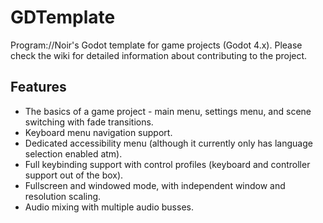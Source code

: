 # GDTemplate
Program://Noir's Godot template for game projects (Godot 4.x). Please check the wiki for detailed information about contributing to the project.

## Features
* The basics of a game project - main menu, settings menu, and scene switching with fade transitions.
* Keyboard menu navigation support.
* Dedicated accessibility menu (although it currently only has language selection enabled atm).
* Full keybinding support with control profiles (keyboard and controller support out of the box).
* Fullscreen and windowed mode, with independent window and resolution scaling.
* Audio mixing with multiple audio busses.
